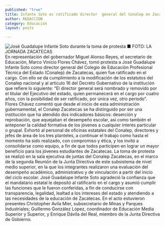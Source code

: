```yaml
---
published: "true"
title: Infante Soto es ratificado director  general del Conalep en Zacatecas
author: REDACCION
category: Educación
layout: posts

---
```


![José Guadalupe Infante Soto durante la toma de protesta ■ FOTO: LA JORNADA ZACATECAS](http://i.imgur.com/M6Wrqykm.jpg)
En representación del gobernador Miguel Alonso Reyes, el secretario de Educación, Marco Vinicio Flores Chávez, tomó protesta a José Guadalupe Infante Soto como director general del Colegio de Educación Profesional Técnica del Estado (Conalep) de Zacatecas, quien fue ratificado en el cargo.
Con ello se da cumplimiento a la modificación de los estatutos del Conalep nacional y al artículo 16 del Decreto Gubernativo de la institución que refiere lo siguiente: “El director general será nombrado y removido por el titular del Ejecutivo del estado, quien permanecerá en el cargo por cuatro años, con la posibilidad de ser ratificado, por única vez, otro periodo”.
Flores Chávez comentó que desde el inicio de esta administración gubernamental, el Conalep Zacatecas se ha distinguido por ser una institución que ha atendido dos indicadores básicos: deserción y reprobación, que aquejaban el desempeño escolar, así como también el anteponer la calidad formativa de los jóvenes a cualquier interés particular o grupal.
Exhortó al personal de oficinas estatales del Conalep, directores y jefes de área de los tres planteles, a continuar el trabajo como hasta el momento ha sido realizado,  con compromiso y ética, y los invitó a consolidarse como equipo, a fin de que todos participen en lograr un mayor beneficio para los jóvenes estudiantes de Zacatecas.
La toma de protesta se realizó en la sala ejecutiva de juntas del Conalep Zacatecas, en el marco de la segunda Reunión de la Junta Directiva de este subsistema de nivel medio superior, en la que los integrantes realizaron una evaluación del desempeño académico, administrativo y de vinculación a partir del inicio del ciclo escolar.
José Guadalupe Infante Soto agradeció la confianza que el mandatario estatal le depositó al ratificarlo en el cargo y asumió cumplir las funciones que le fueron conferidas, a fin de conducirse con transparencia, legalidad, lealtad a los intereses del estado y atendiendo a las necesidades de la educación de Zacatecas.
En el acto estuvieron presentes Christopher Avila Mier, subsecretario de Minas y Parques Industriales; Guillermo González López, coordinador de Educación Media Superior y Superior, y Enrique Dávila del Real, miembro de la Junta Directiva de Gobierno.
